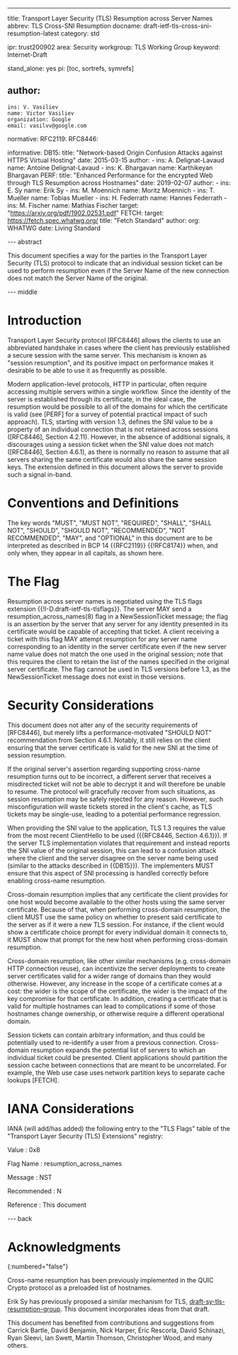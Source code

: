 ---
title: Transport Layer Security (TLS) Resumption across Server Names
abbrev: TLS Cross-SNI Resumption
docname: draft-ietf-tls-cross-sni-resumption-latest
category: std

ipr: trust200902
area: Security
workgroup: TLS Working Group
keyword: Internet-Draft

stand_alone: yes
pi: [toc, sortrefs, symrefs]

author:
 -
    ins: V. Vasiliev
    name: Victor Vasiliev
    organization: Google
    email: vasilvv@google.com

normative:
  RFC2119:
  RFC8446:

informative:
  DB15:
    title: "Network-based Origin Confusion Attacks against HTTPS Virtual Hosting"
    date: 2015-03-15
    author:
    -
      ins: A. Delignat-Lavaud
      name: Antoine Delignat-Lavaud
    -
      ins: K. Bhargavan
      name: Karthikeyan Bhargavan
  PERF:
    title: "Enhanced Performance for the encrypted Web through TLS Resumption across Hostnames"
    date: 2019-02-07
    author:
    -
      ins: E. Sy
      name: Erik Sy
    -
      ins: M. Moennich
      name: Moritz Moennich
    -
      ins: T. Mueller
      name: Tobias Mueller
    -
      ins: H. Federrath
      name: Hannes Federrath
    -
      ins: M. Fischer
      name: Mathias Fischer
    target: "https://arxiv.org/pdf/1902.02531.pdf"
  FETCH:
    target: https://fetch.spec.whatwg.org/
    title: "Fetch Standard"
    author:
      org: WHATWG
    date: Living Standard

--- abstract

This document specifies a way for the parties in the Transport Layer Security
(TLS) protocol to indicate that an individual session ticket can be used to
perform resumption even if the Server Name of the new connection does not match
the Server Name of the original.

--- middle

Introduction
============

Transport Layer Security protocol [RFC8446] allows the clients to use
an abbreviated handshake in cases where the client has previously established a
secure session with the same server.  This mechanism is known as "session
resumption", and its positive impact on performance makes it desirable to be
able to use it as frequently as possible.

Modern application-level protocols, HTTP in particular, often require accessing
multiple servers within a single workflow.  Since the identity of the server is
established through its certificate, in the ideal case, the resumption would be
possible to all of the domains for which the certificate is valid (see [PERF]
for a survey of potential practical impact of such approach).  TLS, starting
with version 1.3, defines the SNI value to be a property of an individual
connection that is not retained across sessions ([RFC8446], Section 4.2.11).
However, in the absence of additional signals, it discourages using a session
ticket when the SNI value does not match ([RFC8446], Section 4.6.1), as there
is normally no reason to assume that all servers sharing the same certificate
would also share the same session keys.  The extension defined in this document
allows the server to provide such a signal in-band.

Conventions and Definitions
===========================

The key words "MUST", "MUST NOT", "REQUIRED", "SHALL", "SHALL NOT", "SHOULD",
"SHOULD NOT", "RECOMMENDED", "NOT RECOMMENDED", "MAY", and "OPTIONAL" in this
document are to be interpreted as described in BCP 14 {{RFC2119}} {{!RFC8174}}
when, and only when, they appear in all capitals, as shown here.

The Flag
=============

Resumption across server names is negotiated using the TLS flags extension
{{!I-D.draft-ietf-tls-tlsflags}}.  The server MAY send a
resumption_across_names(8) flag in a NewSessionTicket message; the flag is an
assertion by the server that any server for any identity presented in its
certificate would be capable of accepting that ticket.  A client receiving a
ticket with this flag MAY attempt resumption for any server name corresponding
to an identity in the server certificate even if the new server name value does
not match the one used in the original session; note that this requires the
client to retain the list of the names specified in the original server
certificate.  The flag cannot be used in TLS versions before 1.3, as the
NewSessionTicket message does not exist in those versions.

Security Considerations
=======================

This document does not alter any of the security requirements of [RFC8446], but
merely lifts a performance-motivated "SHOULD NOT" recommendation from Section
4.6.1.  Notably, it still relies on the client ensuring that the server
certificate is valid for the new SNI at the time of session resumption.

If the original server's assertion regarding supporting cross-name resumption
turns out to be incorrect, a different server that receives a misdirected ticket
will not be able to decrypt it and will therefore be unable to resume.  The
protocol will gracefully recover from such situations, as session resumption
may be safely rejected for any reason.  However, such misconfiguration will
waste tickets stored in the client's cache, as TLS tickets may be single-use,
leading to a potential performance regression.

When providing the SNI value to the application, TLS 1.3 requires the value
from the most recent ClientHello to be used ({{RFC8446, Section 4.6.1}}).  If the
server TLS implementation violates that requirement and instead reports the SNI
value of the original session, this can lead to a confusion attack where the
client and the server disagree on the server name being used (similar to the
attacks described in {{DB15}}).  The implementers MUST ensure that this aspect
of SNI processing is handled correctly before enabling cross-name resumption.

Cross-domain resumption implies that any certificate the client provides for
one host would become available to the other hosts using the same server
certificate.  Because of that, when performing cross-domain resumption, the
client MUST use the same policy on whether to present said certificate to the
server as if it were a new TLS session.  For instance, if the client would show
a certificate choice prompt for every individual domain it connects to, it MUST
show that prompt for the new host when performing cross-domain resumption.

Cross-domain resumption, like other similar mechanisms (e.g. cross-domain HTTP
connection reuse), can incentivize the server deployments to create server
certificates valid for a wider range of domains than they would otherwise.
However, any increase in the scope of a certificate comes at a cost: the wider
is the scope of the certificate, the wider is the impact of the key compromise
for that certificate.  In addition, creating a certificate that is valid for
multiple hostnames can lead to complications if some of those hostnames change
ownership, or otherwise require a different operational domain.

Session tickets can contain arbitrary information, and thus could be
potentially used to re-identify a user from a previous connection.
Cross-domain resumption expands the potential list of servers to which an
individual ticket could be presented.  Client applications should partition the
session cache between connections that are meant to be uncorrelated.  For
example, the Web use case uses network partition keys to separate cache lookups
[FETCH].

IANA Considerations
===================

IANA (will add/has added) the following entry to the "TLS Flags"
table of the "Transport Layer Security (TLS) Extensions" registry:

  Value
  : 0x8

  Flag Name
  : resumption_across_names

  Message
  : NST

  Recommended
  : N

  Reference
  : This document

--- back

Acknowledgments
===============
{:numbered="false"}

Cross-name resumption has been previously implemented in the QUIC Crypto
protocol as a preloaded list of hostnames.

Erik Sy has previously proposed a similar mechanism for TLS,
[draft-sy-tls-resumption-group](https://datatracker.ietf.org/doc/draft-sy-tls-resumption-group/).
This document incorporates ideas from that draft.

This document has benefited from contributions and suggestions from
Carrick Bartle,
David Benjamin,
Nick Harper,
Eric Rescorla,
David Schinazi,
Ryan Sleevi,
Ian Swett,
Martin Thomson,
Christopher Wood,
and many others.
